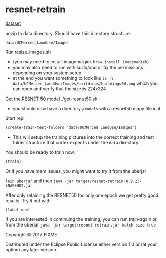 # resnet-retrain

[dataset](http://vision.ucmerced.edu/datasets/landuse.html)


unzip to data directory.  Should have this directory structure:

```
data/UCMerced_LandUse/Images
```

Run resize_images.sh
 - (you may need to install imagemagick `brew install imagemagick`)
 - you may also need to run with sudo/and or fix the permissions depending on your system setup
 - at the end you want something to look like ` ls -l  data/UCMerced_LandUse/Images/buildings/buildings00.png ` which you can open and verify that the size is 224x224


Get the RESNET 50 model
./get-resnet50.sh 

- you should now have a directory `/models` with a resnet50.nippy file in it

Start repl

```
(create-train-test-folders "data/UCMerced_LandUse/Images")
```
- This will setup the training pictures into the correct training and test folder structure that cortex expects under the `data` directory.

You should be ready to train now.


```
(train)
```

Or if you have mem issues, you might want to try it from the uberjar

`lein uberjar` and then `java -jar target/resnet-retrain-0.9.23-SNAPSHOT.jar`

After only retaining the RESNET50 for only one epoch we get pretty good results. Try it out with

```
(label-one)
```


If you are interested in continuing the training, you can run train-again or from the uberjar `java -jar target/resnet-retrain.jar batch-size true`


Copyright © 2017 FIXME

Distributed under the Eclipse Public License either version 1.0 or (at
your option) any later version.
